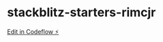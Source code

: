 # stackblitz-starters-rimcjr

[Edit in Codeflow ⚡️](https://stackblitz.com/~/github.com/580Ahmad/stackblitz-starters-rimcjr)